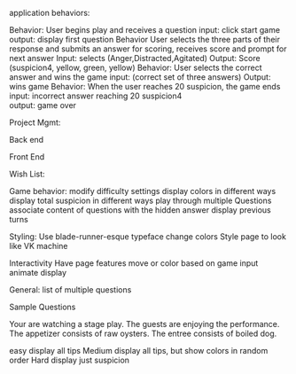 application behaviors:

Behavior: User begins play and receives a question
  input: click start game
  output: display first question
Behavior User selects the three parts of their response and submits an answer for scoring, receives score and prompt for next answer
  Input: selects (Anger,Distracted,Agitated)
  Output: Score (suspicion4, yellow, green, yellow)
Behavior: User selects the correct answer and wins the game
  input: (correct set of three answers)
  Output: wins game
Behavior: When the user reaches 20 suspicion, the game ends
  input: incorrect answer reaching 20 suspicion4  
  output: game over

Project Mgmt:

Back end

Front End




Wish List:

Game behavior:
  modify difficulty settings
  display colors in different ways
  display total suspicion in different ways
  play through multiple Questions
  associate content of questions with the hidden answer
  display previous turns

Styling:
  Use blade-runner-esque typeface
  change colors
  Style page to look like VK machine


Interactivity
  Have page features move or color based on game input
  animate display

General:
  list of multiple questions





Sample Questions

Your are watching a stage play.  The guests are enjoying the performance.  The appetizer consists of raw oysters.  The entree consists of boiled dog.


easy
  display all tips
Medium
  display all tips, but show colors in random order
Hard
  display just suspicion
